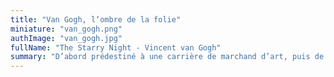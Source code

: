 ```yaml
---
title: "Van Gogh, l’ombre de la folie"
miniature: "van_gogh.png"
authImage: "van_gogh.jpg"
fullName: "The Starry Night - Vincent van Gogh"
summary: "D’abord prédestiné à une carrière de marchand d’art, puis de pasteur, Vincent Van Gogh se tourne finalement vers la peinture pour ne plus vivre que « par » et pour elle."
---
```

